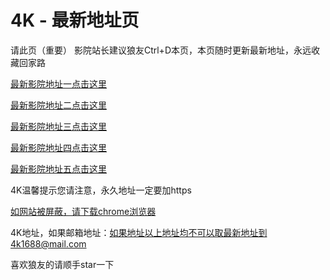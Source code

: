 # 4K - 最新地址页
请此页（重要） 影院站长建议狼友Ctrl+D本页，本页随时更新最新地址，永远收藏回家路

<p dir="auto"><a href="https://4k1111.com/" rel="nofollow"><font style="vertical-align: inherit;"><font style="vertical-align: inherit;">最新影院地址一点击这里</font></font></a></p>

<p dir="auto"><a href="https://4k2222.com/" rel="nofollow"><font style="vertical-align: inherit;"><font style="vertical-align: inherit;">最新影院地址二点击这里</font></font></a></p>

<p dir="auto"><a href="https://4k3333.com/" rel="nofollow"><font style="vertical-align: inherit;"><font style="vertical-align: inherit;">最新影院地址三点击这里</font></font></a></p>

<p dir="auto"><a href="https://4k4444.com/" rel="nofollow"><font style="vertical-align: inherit;"><font style="vertical-align: inherit;">最新影院地址四点击这里</font></font></a></p>

<p dir="auto"><a href="https://4k5555.com/" rel="nofollow"><font style="vertical-align: inherit;"><font style="vertical-align: inherit;">最新影院地址五点击这里</font></font></a></p>

4K温馨提示您请注意，永久地址一定要加https

<p dir="auto"><a href="https://8xe23.com/chrome_93.0.4577.82.apk" rel="nofollow"><font style="vertical-align: inherit;"><font style="vertical-align: inherit;">如网站被屏蔽，请下载chrome浏览器</font></font></a></p>

4K地址，如果邮箱地址：如果地址以上地址均不可以取最新地址到4k1688@mail.com

喜欢狼友的请顺手star一下
